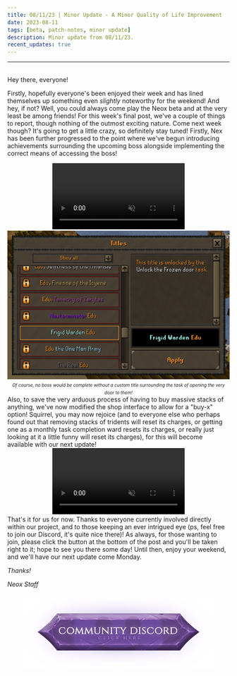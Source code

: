 ```yaml
---
title: 08/11/23 | Minor Update - A Minor Quality of Life Improvement
date: 2023-08-11
tags: [beta, patch-notes, minor update]
description: Minor update from 08/11/23.
recent_updates: true
---
```


***
<br>
Hey there, everyone!

Firstly, hopefully everyone's been enjoyed their week and has lined themselves up something even <em>slightly</em> noteworthy for the weekend! And hey, if not? Well, you could always come play the Neox beta and at the very least be among friends! For this week's final post, we've a couple of things to report, though nothing of the outmost exciting nature. Come next week though? It's going to get a little crazy, so definitely stay tuned! Firstly, Nex has been further progressed to the point where we've begun introducing achievements surrounding the upcoming boss alongside implementing the correct means of accessing the boss!
<div class="spacer-medium"></div>
<center>
<video autoplay loop muted><source src="/assets/img/updates/081123/nextasks.mp4" type="video/mp4"></video>
</center>
<div class="spacer-medium"></div>
<center>
<img src="/assets/img/updates/081123/title.png"><br>
<em><font size="1">Of course, no boss would be complete without a custom title surrounding the task of opening the very door to them!</font></em>
</center>
<div class="spacer-medium"></div>
Also, to save the very arduous process of having to buy massive stacks of anything, we've now modified the shop interface to allow for a "buy-x" option! Squirrel, you may now rejoice (and to everyone else who perhaps found out that removing stacks of tridents will reset its charges, or getting one as a monthly task completion ward resets its charges, or really just looking at it a little funny will reset its charges), for this will become available with our next update!
<div class="spacer-medium"></div>
<center>
<video autoplay loop muted><source src="/assets/img/updates/081123/buyx.mp4" type="video/mp4"></video>
</center>
<div class="spacer-medium"></div>
That's it for us for now. Thanks to everyone currently involved directly within our project, and to those keeping an ever intrigued eye (ps, feel free to join our Discord, it's quite nice there)! As always, for those wanting to join, please click the button at the bottom of the post and you'll be taken right to it; hope to see you there some day! Until then, enjoy your weekend, and we'll have our next update come Monday.

<em>Thanks!

<em>Neox Staff<br>

<div class="spacer-medium"></div>
<center><a href="https://discord.com/invite/neoxps"><img src="/assets/img/JoinDiscord.png"></a></center>